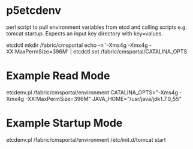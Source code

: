 # p5etcdenv
perl script to pull environment variables from etcd and calling scripts e.g. tomcat startup. Expects an input key directory with key=values.

etcdctl mkdir /fabric/cmsportal
echo -n '-Xms4g -Xmx4g -XX:MaxPermSize=396M' | etcdctl set /fabric/cmsportal/CATALINA_OPTS 

# Example  Read Mode
etcdenv.pl /fabric/cmsportal/environment
CATALINA_OPTS="-Xms4g -Xmx4g -XX:MaxPermSize=396M"
JAVA_HOME="/usr/java/jdk1.7.0_55"

# Example Startup Mode
etcdenv.pl /fabric/cmsportal/environment /etc/init.d/tomcat start
  


